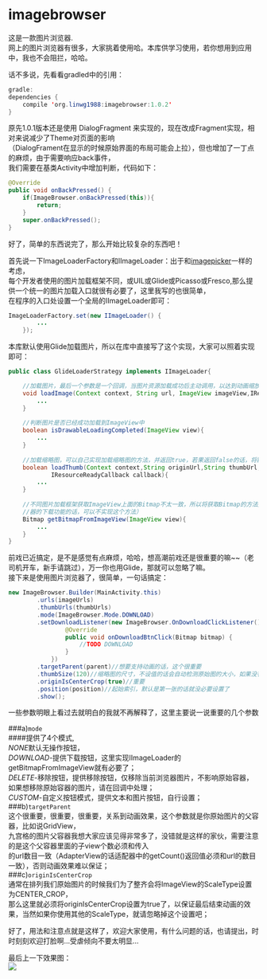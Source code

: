 # imagebrowser

这是一款图片浏览器.</br>
网上的图片浏览器有很多，大家挑着使用哈。本库供学习使用，若你想用到应用中，我也不会阻拦，哈哈。<br>

话不多说，先看看gradled中的引用：
~~~Java
gradle:
dependencies {
    compile 'org.linwg1988:imagebrowser:1.0.2'
}
~~~
原先1.0.1版本还是使用 DialogFragment 来实现的，现在改成Fragment实现，相对来说减少了Theme对页面的影响<br>
（DialogFrament在显示的时候原始界面的布局可能会上拉），但也增加了一丁点的麻烦，由于需要响应back事件，<br>
我们需要在基类Activity中增加判断，代码如下：
~~~Java
@Override
public void onBackPressed() {
    if(ImageBrowser.onBackPressed(this)){
        return;
    }
    super.onBackPressed();
}
~~~
好了，简单的东西说完了，那么开始比较复杂的东西吧！

首先说一下ImageLoaderFactory和IImageLoader：出于和[imagepicker](https://github.com/linwg1988/imagepicker)一样的考虑，<br>
每个开发者使用的图片加载框架不同，或UIL或Glide或Picasso或Fresco,那么提供一个统一的图片加载入口就很有必要了，这里我写的也很简单，<br>
在程序的入口处设置一个全局的IImageLoader即可：
~~~Java
ImageLoaderFactory.set(new IImageLoader() {
        ...
    });
~~~
本库默认使用Glide加载图片，所以在库中直接写了这个实现，大家可以照着实现即可：
~~~Java
public class GlideLoaderStrategy implements IImageLoader{

    //加载图片，最后一个参数是一个回调，当图片资源加载成功后主动调用，以达到动画缩放位移的效果（ps：回调很重要）
    void loadImage(Context context, String url, ImageView imageView,IResourceReadyCallback callback){
        ...
    }
    
    //判断图片是否已经成功加载到ImageView中
    boolean isDrawableLoadingCompleted(ImageView view){
        ...
    }
    
    //加载缩略图，可以自己实现加载缩略图的方法，并返回true，若果返回false的话，将默认使用loadImage加载缩略图
    boolean loadThumb(Context context,String originUrl,String thumbUrl,ImageView imageView,
            IResourceReadyCallback callback){
        ...
    }
    
    //不同图片加载框架获取ImageView上面的Bitmap不太一致，所以将获取Bitmap的方法提取出来（ps：如果你不需要用到浏览
    //器的下载功能的话，可以不实现这个方法）
    Bitmap getBitmapFromImageView(ImageView view){
        ...
    }
}
~~~
前戏已近搞定，是不是感觉有点麻烦，哈哈，想高潮前戏还是很重要的嘛~~（老司机开车，新手请跳过），万一你也用Glide，那就可以忽略了嘛。<br>
接下来是使用图片浏览器了，很简单，一句话搞定：
~~~Java
new ImageBrowser.Builder(MainActivity.this)
        .urls(imageUrls)
        .thumbUrls(thumbUrls)
        .mode(ImageBrowser.Mode.DOWNLOAD)
        .setDownloadListener(new ImageBrowser.OnDownloadClickListener() {
                @Override
                public void onDownloadBtnClick(Bitmap bitmap) {
                    //TODO DOWNLOAD
                }
            })
        .targetParent(parent)//想要支持动画的话，这个很重要
        .thumbSize(120)//缩略图的尺寸，不设值的话会自动检测原始图的大小，如果没有设置targetParent的话则默认100dp
        .originIsCenterCrop(true)//重要
        .position(position)//起始索引，默认是第一张的话就没必要设置了
        .show();
~~~

一些参数明眼上看过去就明白的我就不再解释了，这里主要说一说重要的几个参数

###a)`mode` <br>
####提供了4个模式,<br>*NONE*默认无操作按钮，<br>
*DOWNLOAD*-提供下载按钮，这里实现IImageLoader的getBitmapFromImageView就有必要了；<br>
*DELETE*-移除按钮，提供移除按钮，仅移除当前浏览器图片，不影响原始容器，如果想移除原始容器的图片，请在回调中处理；<br>
*CUSTOM*-自定义按钮模式，提供文本和图片按钮，自行设置；<br>
###b)`targetParent` <br>
这个很重要，很重要，很重要，关系到动画效果，这个参数就是你原始图片的父容器，比如说GridView，<br>
九宫格的图片父容器我想大家应该见得非常多了，没错就是这样的家伙，需要注意的是这个父容器里面的子view个数必须和传入<br>
的url数目一致（AdapterView的话适配器中的getCount()返回值必须和url的数目一致），否则动画效果难以保证；<br>
###c)`originIsCenterCrop` <br>
通常在排列我们原始图片的时候我们为了整齐会将ImageView的ScaleType设置为CENTER_CROP，<br>
那么这里就必须将originIsCenterCrop设置为true了，以保证最后结束动画的效果，当然如果你使用其他的ScaleType，就请忽略掉这个设置吧；<br>

好了，用法和注意点就是这样了，欢迎大家使用，有什么问题的话，也请提出，时时刻刻欢迎打脸啊...受虐倾向不要太明显...<br>

最后上一下效果图：<br>
![](http://ofj4ai6ke.bkt.clouddn.com/effect.gif)





